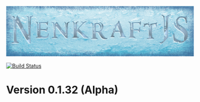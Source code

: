 ![alt text][logo]

[![Build Status](https://travis-ci.org/Nuuf/nenkraft.svg?branch=master)](https://travis-ci.org/Nuuf/nenkraft)

# Version 0.1.32 (Alpha)

[logo]: ./images/nenkraft-banner.png "nenkraft"
